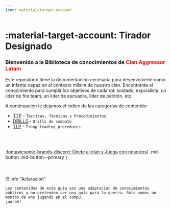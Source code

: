 ```yaml
---
icon: material/target-account
---
```

# :material-target-account: Tirador Designado
<h3>Bienvenido a la Biblioteca de conocimientos de <span style="color: #EE0F0F;">Clan Aggressor Latam</span></h3>
Este repositorio tiene la documentación necesaria para desenvolverte como un infante capaz en el contexto milsim de nuestro clan. Encontrarás el conocimiento para cumplir los objetivos de cada rol: soldado, espcialista, un lider de fire team, un lider de escuadra, lider de pelotón, etc.

A continuación te dejamos el índice de las categorías de contenido:

- [TTP](ttp/ttp.md) - `Tácticas, Técnicas y Procedimientos`
- [DRILLS](drills/drills.md) - `Drills de combate`
- [TLP](tlp/tlp.md) - `Troop leading procedures`
<br>
<br>

[:fontawesome-brands-discord: Únete al clan y Juega con nosotros](https://discord.gg/sYUM6NQ4yN){ .md-button .md-button--primary }
<br>
<br>
<br>
<br>
!!! info "Aclaración"

    Los contenidos de esta guía son una adaptación de conocimientos públicos y no pretenden ser una guía para la guerra. Sólo somos un montón de wns jugando en el compu.
    ¡oorah!